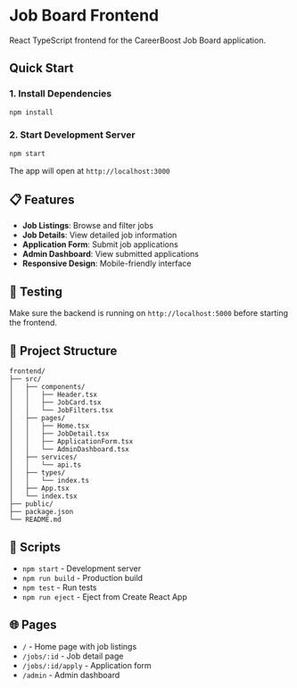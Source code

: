 # Job Board Frontend

React TypeScript frontend for the CareerBoost Job Board application.

## Quick Start

### 1. Install Dependencies
```bash
npm install
```

### 2. Start Development Server
```bash
npm start
```

The app will open at `http://localhost:3000`

## 📋 Features

- **Job Listings**: Browse and filter jobs
- **Job Details**: View detailed job information
- **Application Form**: Submit job applications
- **Admin Dashboard**: View submitted applications
- **Responsive Design**: Mobile-friendly interface

## 🧪 Testing

Make sure the backend is running on `http://localhost:5000` before starting the frontend.

## 📁 Project Structure

```
frontend/
├── src/
│   ├── components/
│   │   ├── Header.tsx
│   │   ├── JobCard.tsx
│   │   └── JobFilters.tsx
│   ├── pages/
│   │   ├── Home.tsx
│   │   ├── JobDetail.tsx
│   │   ├── ApplicationForm.tsx
│   │   └── AdminDashboard.tsx
│   ├── services/
│   │   └── api.ts
│   ├── types/
│   │   └── index.ts
│   ├── App.tsx
│   └── index.tsx
├── public/
├── package.json
└── README.md
```

## 🔧 Scripts

- `npm start` - Development server
- `npm run build` - Production build
- `npm test` - Run tests
- `npm run eject` - Eject from Create React App

## 🌐 Pages

- `/` - Home page with job listings
- `/jobs/:id` - Job detail page
- `/jobs/:id/apply` - Application form
- `/admin` - Admin dashboard
